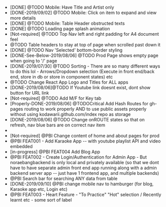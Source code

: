  * [DONE] @TODO Mobile: Have Title and Artist only
 * [DONE-2019/09/02] @TODO Mobile: Click on item to expand and view more details
 * [DONE] @TODO Mobile: Table Header obstructed texts
 * [DONE] @TODO Loading page splash animation
 * [Not-required] @TODO Top Nav left and right padding for A4 document feel
 * @TODO Table headers to stay at top of page when scrolled past down it
 * [DONE] @TODO Nav 'Selected' bottom-border styling
 * [DONE-See-Below-2019/08/06] @TODO Prod Page shows empty page when going to '/' page
 * [DONE-2019/07/30] @TODO Sorting - There are so many different ways to do this lol - Arrows/Dropdown selection (Execute in front end/back end, store in db or store in component states) etc
 * @TODO Change React App Logo and Titles for ALL apps
 * [DONE-2019/08/06]@TODO If Youtube link doesnt exist, dont show button for URL link
 * [Not-required] @TODO Add M/F for Key tab
 * [Properly-DONE-2019/08/06] @TODOCritical Add Hash Routes for gh-pages routing to work properly AND to use public assets properly without using kodawarii.github.com/index repo as storage
 * [DONE-2019/08/06] @TODO Change onROUTE states so that on refresh, nav blue bars are on correct nav item
 * 
 * [Not-required] @PBI Change content of home and about pages for prod
 * @PBI FEAT001 - Add Karaoke App -- with youtube playlist API and video embedded
 * [in-progress] @PBI FEAT004 Add Blog App
 * @PBI FEAT002 - Create Login/Authentication for Admin App - But noraebangbackend is only local and privately available (so that we dont have to have separate admin front end app running along with a admin backend server app -- just have 1 frontend app, and multiple backends)
 * @PBI Search bar for searching ANY data from table
 * [DONE-2019/09/10] @PBI change mobile nav to hamburger (for blog, Karaoke app etc, Login etc)
 * @PBI FEAT003 - Heart Feature - "To Practice" "Hot" selection / Recently learnt etc - some sort of label 